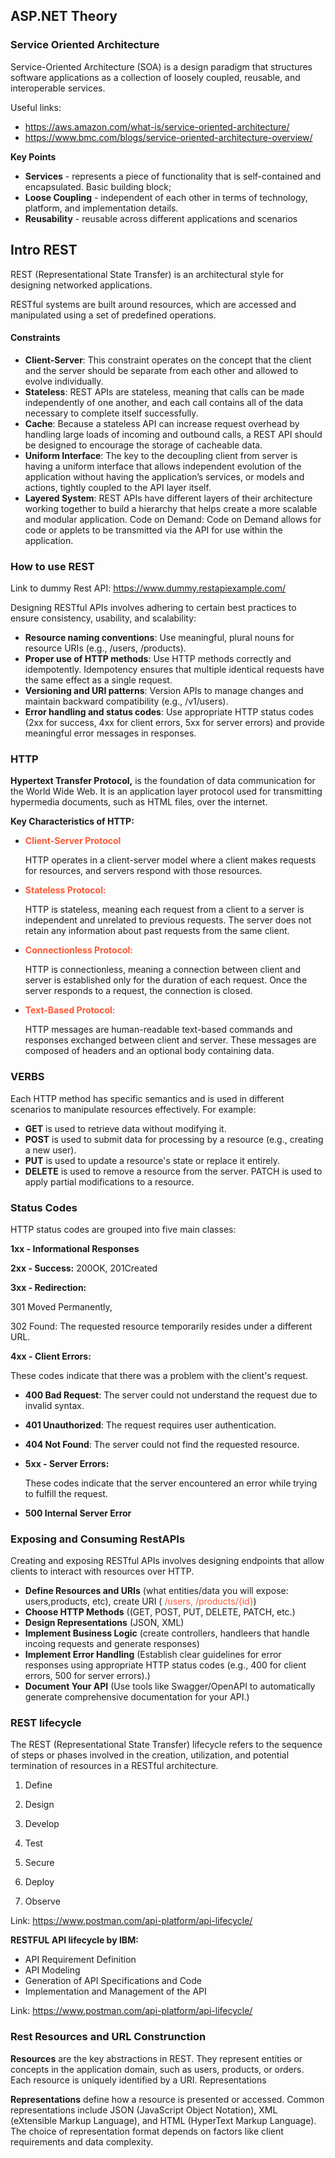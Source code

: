 ## ASP.NET Theory

### Service Oriented Architecture
Service-Oriented Architecture (SOA) is a design paradigm that structures software applications as a collection of loosely coupled, reusable, and interoperable services.

Useful links: 
- https://aws.amazon.com/what-is/service-oriented-architecture/
- https://www.bmc.com/blogs/service-oriented-architecture-overview/



**Key Points**
- **Services** - represents a piece of functionality that is self-contained and encapsulated. Basic building block;
- **Loose Coupling** -  independent of each other in terms of technology, platform, and implementation details.
- **Reusability** - reusable across different applications and scenarios



## Intro REST
REST (Representational State Transfer) is an architectural style for designing networked applications. 

RESTful systems are built around resources, which are accessed and manipulated using a set of predefined operations.

#### Constraints

- **Client-Server**: This constraint operates on the concept that the client and the server should be separate from each other and allowed to evolve individually.
- **Stateless**: REST APIs are stateless, meaning that calls can be made independently of one another, and each call contains all of the data necessary to complete itself successfully.
- **Cache**: Because a stateless API can increase request overhead by handling large loads of incoming and outbound calls, a REST API should be designed to encourage the storage of cacheable data.
- **Uniform Interface**: The key to the decoupling client from server is having a uniform interface that allows independent evolution of the application without having the application’s services, or models and actions, tightly coupled to the API layer itself.
- **Layered System**: REST APIs have different layers of their architecture working together to build a hierarchy that helps create a more scalable and modular application.
Code on Demand: Code on Demand allows for code or applets to be transmitted via the API for use within the application.

### How to use REST

Link to dummy Rest API:
https://www.dummy.restapiexample.com/

Designing RESTful APIs involves adhering to certain best practices to ensure consistency, usability, and scalability:
- **Resource naming conventions**: Use meaningful, plural nouns for resource URIs (e.g., /users, /products).
- **Proper use of HTTP methods**: Use HTTP methods correctly and idempotently. Idempotency ensures that multiple identical requests have the same effect as a single request.
- **Versioning and URI patterns**: Version APIs to manage changes and maintain backward compatibility (e.g., /v1/users).
- **Error handling and status codes**: Use appropriate HTTP status codes (2xx for success, 4xx for client errors, 5xx for server errors) and provide meaningful error messages in responses.

### HTTP
**Hypertext Transfer Protocol,** is the foundation of data communication for the World Wide Web. It is an application layer protocol used for transmitting hypermedia documents, such as HTML files, over the internet. 

**Key Characteristics of HTTP:**

- <p style="color:#FF5733; font-weight:bold">Client-Server Protocol</p>

    HTTP operates in a client-server model where a client makes requests for resources, and servers respond with those resources.

- <p style="color:#FF5733; font-weight:bold">Stateless Protocol:</p>

    HTTP is stateless, meaning each request from a client to a server is independent and unrelated to previous requests. The server does not retain any information about past requests from the same client.

- <p style="color:#FF5733; font-weight:bold">Connectionless Protocol:</p>

    HTTP is connectionless, meaning a connection between client and server is established only for the duration of each request. Once the server responds to a request, the connection is closed.

- <p style="color:#FF5733; font-weight:bold">Text-Based Protocol:</p>

    HTTP messages are human-readable text-based commands and responses exchanged between client and server. These messages are composed of headers and an optional body containing data.


### VERBS

Each HTTP method has specific semantics and is used in different scenarios to manipulate resources effectively. For example:
- **GET** is used to retrieve data without modifying it.
- **POST** is used to submit data for processing by a resource (e.g., creating a new user).
- **PUT** is used to update a resource's state or replace it entirely.
- **DELETE** is used to remove a resource from the server.
PATCH is used to apply partial modifications to a resource.

### Status Codes

HTTP status codes are grouped into five main classes:

**1xx - Informational Responses**

**2xx - Success:**
200OK, 201Created

**3xx - Redirection:**

301 Moved Permanently,

302 Found: 
The requested resource temporarily resides under a different URL.

**4xx - Client Errors:**

These codes indicate that there was a problem with the client's request. 
- **400 Bad Request**: The server could not understand the request due to invalid syntax.
- **401 Unauthorized**: The request requires user authentication.
- **404 Not Found**: The server could not find the requested resource.

- **5xx - Server Errors:**

    These codes indicate that the server encountered an error while trying to fulfill the request. 
- **500 Internal Server Error**


### Exposing and Consuming RestAPIs

Creating and exposing RESTful APIs involves designing endpoints that allow clients to interact with resources over HTTP.

- **Define Resources and URIs** (what entities/data you will expose: users,products, etc), create URI ( <span style="color:#FF5733;">/users, /products/{id}</span>)
- **Choose HTTP Methods** ((GET, POST, PUT, DELETE, PATCH, etc.)
- **Design Representations** (JSON, XML)
- **Implement Business Logic** (create controllers, handleers that handle incoing requests and generate responses)
- **Implement Error Handling** (Establish clear guidelines for error responses using appropriate HTTP status codes (e.g., 400 for client errors, 500 for server errors).)
- **Document Your API** (Use tools like Swagger/OpenAPI to automatically generate comprehensive documentation for your API.)

### REST lifecycle

The REST (Representational State Transfer) lifecycle refers to the sequence of steps or phases involved in the creation, utilization, and potential termination of resources in a RESTful architecture. 

1. Define

2. Design

3. Develop

4. Test

5. Secure

6. Deploy

7. Observe

Link: https://www.postman.com/api-platform/api-lifecycle/

**RESTFUL API lifecycle by IBM:**
- API Requirement Definition
- API Modeling
- Generation of API Specifications and Code
-  Implementation and Management of the API

Link: https://www.postman.com/api-platform/api-lifecycle/

### Rest Resources and URL Construnction

**Resources** are the key abstractions in REST. They represent entities or concepts in the application domain, such as users, products, or orders. Each resource is uniquely identified by a URI.
Representations

**Representations** define how a resource is presented or accessed. Common representations include JSON (JavaScript Object Notation), XML (eXtensible Markup Language), and HTML (HyperText Markup Language). The choice of representation format depends on factors like client requirements and data complexity.
